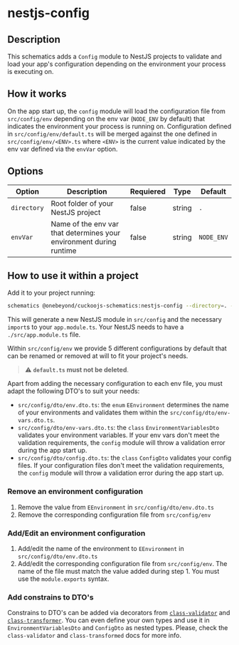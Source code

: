 # nestjs-config

## Description

This schematics adds a `Config` module to NestJS projects to validate and load your app's configuration depending on the
environment your process is executing on.

## How it works

On the app start up, the `config` module will load the configuration file from `src/config/env` depending on the env var 
(`NODE_ENV` by default) that indicates the environment your process is running on. Configuration defined in `src/config/env/default.ts` 
will be merged against the one defined in `src/config/env/<ENV>.ts` where `<ENV>` is the current value indicated by the 
env var defined via the `envVar` option.

## Options

| Option     | Description                                                         | Requiered | Type | Default    |
|------------|---------------------------------------------------------------------|---|---|------------|
| `directory` | Root folder of your NestJS project                                  | false | string | `.`        |
| `envVar  ` | Name of the env var that determines your environment during runtime | false | string | `NODE_ENV` |

## How to use it within a project

Add it to your project running:

```bash
schematics @onebeyond/cuckoojs-schematics:nestjs-config --directory=. --envVar=NODE_ENV
```

This will generate a new NestJS module in `src/config` and the necessary `import`s to your `app.module.ts`. Your NestJS needs
to have a `./src/app.module.ts` file.

Within `src/config/env` we provide 5 different configurations by default that can be renamed or removed at will to fit 
your project's needs. 

> ⚠️ **`default.ts` must not be deleted**.

Apart from adding the necessary configuration to each env file, you must adapt the following DTO's to suit your needs:

- `src/config/dto/env.dto.ts`: the `enum` `EEnvironment` determines the name of your environments and validates them within
the `src/config/dto/env-vars.dto.ts`.
- `src/config/dto/env-vars.dto.ts`: the `class` `EnvironmentVariablesDto` validates your environment variables. If your env
vars don't meet the validation requirements, the `config` module will throw a validation error during the app start up.
- `src/config/dto/config.dto.ts`:  the `class` `ConfigDto` validates your config files. If your configuration files don't 
meet the validation requirements, the `config` module will throw a validation error during the app start up.


### Remove an environment configuration

1. Remove the value from `EEnvironment` in `src/config/dto/env.dto.ts`
2. Remove the corresponding configuration file from `src/config/env`

### Add/Edit an environment configuration

1. Add/edit the name of the environment to `EEnvironment` in `src/config/dto/env.dto.ts`
2. Add/edit the corresponding configuration file from `src/config/env`. The name of the file must match the value added during
step 1. You must use the `module.exports` syntax.

### Add constrains to DTO's

Constrains to DTO's can be added via decorators from [`class-validator`](https://github.com/typestack/class-validator) and 
[`class-transformer`](https://github.com/typestack/class-transformer). You can even define your own types and use it in
`EnvironmentVariablesDto` and `ConfigDto` as nested types. Please, check the `class-validator` and `class-transformed` docs
for more info.
